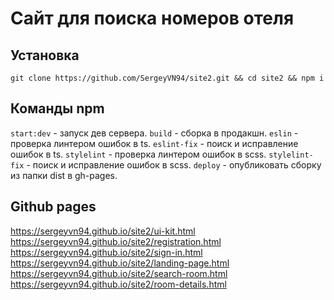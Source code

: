# Сайт для поиска номеров отеля

## Установка
`git clone https://github.com/SergeyVN94/site2.git && cd site2 && npm i`

## Команды npm
`start:dev` - запуск дев сервера.
`build` - сборка в продакшн.
`eslin` - проверка линтером ошибок в ts.
`eslint-fix` - поиск и исправление ошибок в ts.
`stylelint` - проверка линтером ошибок в scss.
`stylelint-fix` - поиск и исправление ошибок в scss.
`deploy` - опубликовать сборку из папки dist в gh-pages.

## Github pages
https://sergeyvn94.github.io/site2/ui-kit.html  
https://sergeyvn94.github.io/site2/registration.html  
https://sergeyvn94.github.io/site2/sign-in.html  
https://sergeyvn94.github.io/site2/landing-page.html  
https://sergeyvn94.github.io/site2/search-room.html  
https://sergeyvn94.github.io/site2/room-details.html  
